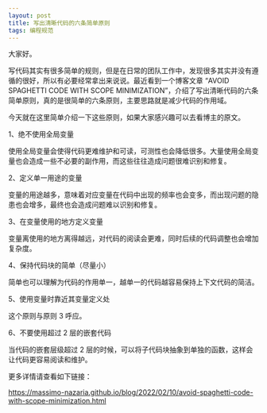 ```yaml
---
layout: post
title: 写出清晰代码的六条简单原则
tags: 编程规范
---
```


大家好。

写代码其实有很多简单的规则，但是在日常的团队工作中，发现很多其实并没有遵循的很好，所以有必要经常拿出来说说。最近看到一个博客文章 “AVOID SPAGHETTI CODE WITH SCOPE MINIMIZATION”，介绍了写出清晰代码的六条简单原则，真的是很简单的六条原则，主要思路就是减少代码的作用域。

今天就在这里简单介绍一下这些原则，如果大家感兴趣可以去看博主的原文。

1、绝不使用全局变量

使用全局变量会使得代码更难维护和可读，可测性也会降低很多。大量使用全局变量也会造成一些不必要的副作用，而这些往往造成问题很难识别和修复。

2、定义单一用途的变量

变量的用途越多，意味着对应变量在代码中出现的频率也会变多，而出现问题的隐患也会增多，最终也会造成问题难以识别和修复。

3、在变量使用的地方定义变量

变量离使用的地方离得越远，对代码的阅读会更难，同时后续的代码调整也会增加复杂度。

4、保持代码块的简单（尽量小）

简单也可以理解为代码的作用单一，越单一的代码越容易保持上下文代码的简洁。

5、使用变量时靠近其变量定义处

这个原则与原则 3 呼应。

6、不要使用超过 2 层的嵌套代码

当代码的嵌套层级超过 2 层的时候，可以将子代码块抽象到单独的函数，这样会让代码更容易阅读和维护。

更多详情请查看如下链接：

https://massimo-nazaria.github.io/blog/2022/02/10/avoid-spaghetti-code-with-scope-minimization.html